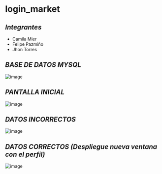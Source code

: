 # login_market
## *Integrantes*
  - Camila Mier
  - Felipe Pazmiño
  - Jhon Torres
  
## *BASE DE DATOS MYSQL*
  ![image](https://user-images.githubusercontent.com/38541491/182506785-37a47152-e6ac-46ce-aae9-6099fa9c3cf4.png)
  
## *PANTALLA INICIAL*
  ![image](https://user-images.githubusercontent.com/38541491/182506846-3bf9f3e6-956e-4fde-91f3-d1132ed1ab97.png)

## *DATOS INCORRECTOS*
  ![image](https://user-images.githubusercontent.com/38541491/182506914-339a6fc8-f76e-4c93-a3f0-7a60fa41efbc.png)

## *DATOS CORRECTOS (Despliegue nueva ventana con el perfil)*
  ![image](https://user-images.githubusercontent.com/38541491/182506950-5fc159b9-ae98-4805-9d3a-e8bcb7b5f9be.png)

